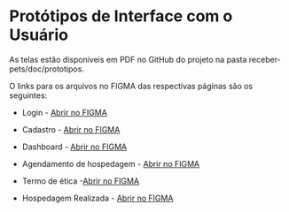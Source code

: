 # Protótipos de Interface com o Usuário

As telas estão disponiveis em PDF no GitHub do projeto na pasta receber-pets/doc/prototipos.   

O links para os arquivos no FIGMA das respectivas páginas são os seguintes:


* Login - [Abrir no FIGMA](https://www.figma.com/file/nsenwfWDldwBCP6ZZUXXKH/Hospedagem-de-Pets---PDS?type=design&node-id=61-6&t=FxjaO56hj8ddWd1G-0) 

* Cadastro - [Abrir no FIGMA](https://www.figma.com/file/nsenwfWDldwBCP6ZZUXXKH/Hospedagem-de-Pets---PDS?type=design&node-id=63-2426&t=rdmwWpJlcfh1uQFw-0) 

* Dashboard - [Abrir no FIGMA](https://www.figma.com/file/nsenwfWDldwBCP6ZZUXXKH/Hospedagem-de-Pets---PDS?type=design&node-id=482-11&t=E4cbb2FOOGD2SqMj-0) 

* Agendamento de hospedagem - [Abrir no FIGMA](https://www.figma.com/file/nsenwfWDldwBCP6ZZUXXKH/Hospedagem-de-Pets---PDS?type=design&node-id=49-110&t=NLccCkKAZljj7LKA-0) 

* Termo de ética -[Abrir no FIGMA](https://www.figma.com/file/nsenwfWDldwBCP6ZZUXXKH/Hospedagem-de-Pets---PDS?type=design&node-id=56-194&t=SyjhH16oIaRF8SCi-0) 

* Hospedagem Realizada - [Abrir no FIGMA](https://www.figma.com/file/nsenwfWDldwBCP6ZZUXXKH/Hospedagem-de-Pets---PDS?type=design&node-id=58-549&t=M5VWrBhgALBsQyag-0) 
